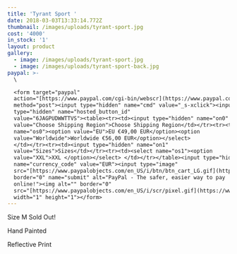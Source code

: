 ```yaml
---
title: 'Tyrant Sport '
date: 2018-03-03T13:33:14.772Z
thumbnail: /images/uploads/tyrant-sport.jpg
cost: '4000'
in_stock: '1'
layout: product
gallery:
  - image: /images/uploads/tyrant-sport.jpg
  - image: /images/uploads/tyrant-sport-back.jpg
paypal: >-
  \

  <form target="paypal"
  action="[https://www.paypal.com/cgi-bin/webscr](https://www.paypal.com/cgi-bin/webscr)"
  method="post"><input type="hidden" name="cmd" value="_s-xclick"><input
  type="hidden" name="hosted_button_id"
  value="6JAGPUDWWTTVS"><table><tr><td><input type="hidden" name="on0"
  value="Choose Shipping Region">Choose Shipping Region</td></tr><tr><td><select
  name="os0"><option value="EU">EU €49,00 EUR</option><option
  value="Worldwide">Worldwide €56,00 EUR</option></select>
  </td></tr><tr><td><input type="hidden" name="on1"
  value="Sizes">Sizes</td></tr><tr><td><select name="os1"><option
  value="XXL">XXL </option></select> </td></tr></table><input type="hidden"
  name="currency_code" value="EUR"><input type="image"
  src="[https://www.paypalobjects.com/en_US/i/btn/btn_cart_LG.gif](https://www.paypalobjects.com/en_US/i/btn/btn_cart_LG.gif)"
  border="0" name="submit" alt="PayPal - The safer, easier way to pay
  online!"><img alt="" border="0"
  src="[https://www.paypalobjects.com/en_US/i/scr/pixel.gif](https://www.paypalobjects.com/en_US/i/scr/pixel.gif)"
  width="1" height="1"></form>
---
```

Size M Sold Out!

Hand Painted

Reflective Print
